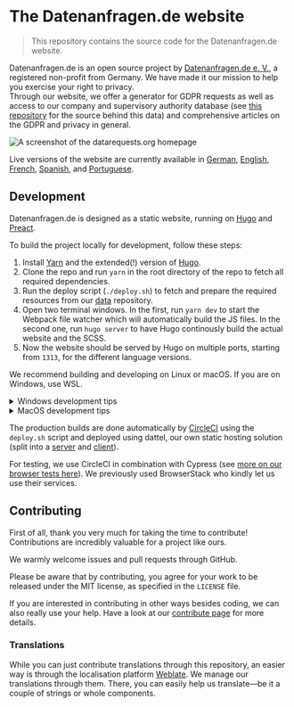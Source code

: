 # The Datenanfragen.de website

> This repository contains the source code for the Datenanfragen.de website.

Datenanfragen.de is an open source project by [Datenanfragen.de e.&nbsp;V.](https://www.datarequests.org/verein), a registered non-profit from Germany. We have made it our mission to help you exercise your right to privacy.  
Through our website, we offer a generator for GDPR requests as well as access to our company and supervisory authority database (see [this repository](https://github.com/datenanfragen/data/) for the source behind this data) and comprehensive articles on the GDPR and privacy in general.

![A screenshot of the datarequests.org homepage](https://static.dacdn.de/other/screenshot-datarequests-home.png)

Live versions of the website are currently available in [German](https://www.datenanfragen.de), [English](https://www.datarequests.org), [French](https://www.demandetesdonnees.fr), [Spanish](https://www.solicituddedatos.es/), and [Portuguese](https://www.pedidodedados.org).

## Development

Datenanfragen.de is designed as a static website, running on [Hugo](https://gohugo.io/) and [Preact](https://preactjs.com/).

To build the project locally for development, follow these steps:

1. Install [Yarn](https://classic.yarnpkg.com/en/docs/install) and the extended(!) version of [Hugo](https://gohugo.io/getting-started/quick-start/).
2. Clone the repo and run `yarn` in the root directory of the repo to fetch all required dependencies.
3. Run the deploy script (`./deploy.sh`) to fetch and prepare the required resources from our [data](https://github.com/datenanfragen/data) repository.
4. Open two terminal windows. In the first, run `yarn dev` to start the Webpack file watcher which will automatically build the JS files. In the second one, run `hugo server` to have Hugo continously build the actual website and the SCSS.
5. Now the website should be served by Hugo on multiple ports, starting from `1313`, for the different language versions.

We recommend building and developing on Linux or macOS. If you are on Windows, use WSL.

<details>
<summary>Windows development tips</summary>
    
### Developing on Windows inside WSL

- Install [ripgrep](https://github.com/BurntSushi/ripgrep) to speed up the merge conflict commit hook.
- Developing tests with Cypress requires a GUI, which might not work with WSL.

### Developing on Windows outside of WSL

- We do not recommend this, but it's possible.
- You need to run the `deploy.sh` script once via some bash-like tool. Use WSL or Git Bash.
- Use Node LTS and not the latest Node release (otherwise you might get Python errors).
- To get around file name limitations ([#581](https://github.com/datenanfragen/website/issues/581)), run `$env:HUGO_DISABLEALIASES="true"` in the terminal that will run `hugo`.
- Please make sure to only commit LF line endings. Configure your IDE or Git accordingly or use some conversion tool.
- Some commit hooks might not work on Windows. You can use `git commit --no-verify` carefully to get around this.
</details>

<details>
<summary>MacOS development tips</summary>
    
### Increase the maximum file limit for processes
Because `hugo server` registers a file watcher for every file in our repo and the number of files can get very large, you might get file watcher related errors. To fix, increase the file limit for processes on your computer (this change is temporary until you restart):

```
sudo sysctl -w kern.maxfiles=65536
```
</details>

The production builds are done automatically by [CircleCI](https://circleci.com/) using the `deploy.sh` script and deployed using dattel, our own static hosting solution (split into a [server](https://github.com/binaro-xyz/dattel-server) and [client](https://github.com/binaro-xyz/dattel-client)).

For testing, we use CircleCI in combination with Cypress (see [more on our browser tests here](/cypress/README.md)). We previously used BrowserStack who kindly let us use their services.

## Contributing

First of all, thank you very much for taking the time to contribute! Contributions are incredibly valuable for a project like ours.

We warmly welcome issues and pull requests through GitHub.

Please be aware that by contributing, you agree for your work to be released under the MIT license, as specified in the `LICENSE` file.

If you are interested in contributing in other ways besides coding, we can also really use your help. Have a look at our [contribute page](https://www.datarequests.org/contribute) for more details.

### Translations

While you can just contribute translations through this repository, an easier way is through the localisation platform [Weblate](https://hosted.weblate.org/engage/datenanfragen-de/). We manage our translations through them. There, you can easily help us translate—be it a couple of strings or whole components.

<!-- 
TODO:

* Outsource the part about contributions to a separate `CONTRIBUTING` once there is enough content to justify that.
-->
